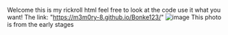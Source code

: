 Welcome this is my rickroll html feel free to look at the code use it what you want!
The link: "https://m3m0ry-8.github.io/Bonke123/"
![image](https://github.com/user-attachments/assets/3eb707a2-7c9b-40e7-930e-2fe08c8f9ac7)
This photo is from the early stages


